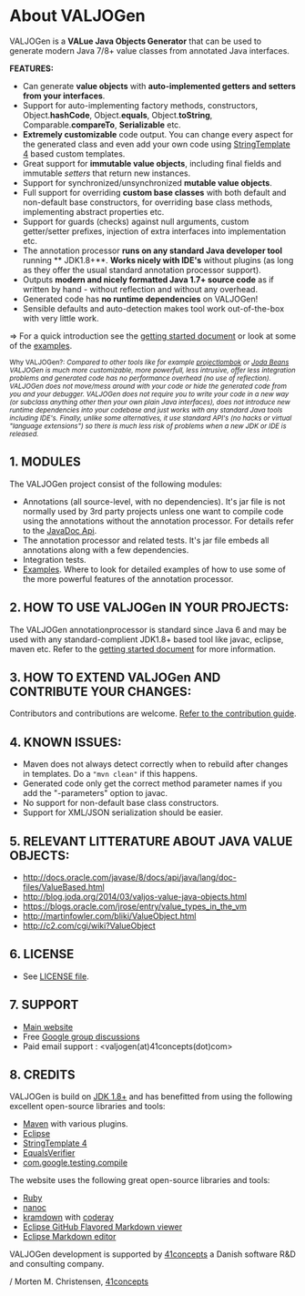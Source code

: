 <a name="jumbotron-start"/>

# About VALJOGen

VALJOGen is a **VALue Java Objects Generator** that can be used to generate modern Java 7/8+ value classes from annotated Java interfaces.

**FEATURES:**

+ Can generate **value objects** with **auto-implemented getters and setters from your interfaces**.
+ Support for auto-implementing factory methods, constructors, Object.**hashCode**, Object.**equals**, Object.**toString**, Comparable.**compareTo**, **Serializable** etc.
+ **Extremely customizable** code output. You can change every aspect for the generated class and even add your own code using [StringTemplate 4](http://www.stringtemplate.org) based custom templates.
+ Great support for **immutable value objects**, including final fields and immutable *setters* that return new instances.
+ Support for synchronized/unsynchronized **mutable value objects**.
+ Full support for overriding **custom base classes** with both default and non-default base constructors, for overriding base class methods, implementing abstract properties etc.
+ Support for guards (checks) against null arguments, custom getter/setter prefixes, injection of extra interfaces into implementation etc.
+ The annotation processor **runs on any standard Java developer tool** running ** JDK1.8+**. **Works nicely with IDE's** without plugins (as long as they offer the usual standard annotation processor support).
+ Outputs **modern and nicely formatted Java 1.7+ source code** as if written by hand - without reflection and without any overhead.
+ Generated code has **no runtime dependencies** on VALJOGen!
+ Sensible defaults and auto-detection makes tool work out-of-the-box with very little work.

=> For a quick introduction see the [getting started document](GETSTARTED.md) or look at some of the [examples](http://valjogen.41concepts.com/examples.html).

<sub>Why VALJOGen?: *Compared to other tools like for example [projectlombok](http://projectlombok.org/) or [Joda Beans](http://www.joda.org/joda-beans/) VALJOGen is much more customizable, more powerfull, less intrusive, offer less integration problems and generated code has no performance overhead (no use of reflection). VALJOGen does not move/mess around with your code or hide the generated code from you and your debugger. VALJOGen does not require you to write your code in a new way (or subclass anything other then your own plain Java interfaces), does not introduce new runtime dependencies into your codebase and just works with any standard Java tools including IDE's. Finally, unlike some alternatives, it use standard API's (no hacks or virtual "language extensions") so there is much less risk of problems when a new JDK or IDE is released.*</sub>

<a name="jumbotron-end"/>

## 1. MODULES

The VALJOGen project consist of the following modules:

- Annotations (all source-level, with no dependencies). It's jar file is not normally used by 3rd party projects unless one want to compile code using the annotations without the annotation processor. For details refer to the [JavaDoc Api](http://valjogen.41concepts.com/apidocs/com/fortyoneconcepts/valjogen/annotations/package-summary.html).
- The annotation processor and related tests. It's jar file embeds all annotations along with a few dependencies.
- Integration tests.
- [Examples](http://valjogen.41concepts.com/examples.html). Where to look for detailed examples of how to use some of the more powerful features of the annotation processor.

## 2. HOW TO USE VALJOGen IN YOUR PROJECTS:

The VALJOGen annotationprocessor is standard since Java 6 and may be used with any standard-complient JDK1.8+ based tool like javac, eclipse, maven etc. Refer to the [getting started document](GETSTARTED.md) for more information.

## 3. HOW TO EXTEND VALJOGen AND CONTRIBUTE YOUR CHANGES:

Contributors and contributions are welcome. [Refer to the contribution guide](CONTRIBUTING.md).

## 4. KNOWN ISSUES:
- Maven does not always detect correctly when to rebuild after changes in templates. Do a `"mvn clean"` if this happens.
- Generated code only get the correct method parameter names if you add the "-parameters" option to javac.
- No support for non-default base class constructors.
- Support for XML/JSON serialization should be easier.

## 5. RELEVANT LITTERATURE ABOUT JAVA VALUE OBJECTS:
- <http://docs.oracle.com/javase/8/docs/api/java/lang/doc-files/ValueBased.html>
- <http://blog.joda.org/2014/03/valjos-value-java-objects.html>
- <https://blogs.oracle.com/jrose/entry/value_types_in_the_vm>
- <http://martinfowler.com/bliki/ValueObject.html>
- <http://c2.com/cgi/wiki?ValueObject>

## 6. LICENSE
- See [LICENSE file](LICENSE.md).

## 7. SUPPORT
- [Main website](http://valjogen.41concepts.com)
- Free [Google group discussions](http://groups.google.com/group/valjogen)
- Paid email support : <valjogen(at)41concepts(dot)com>

## 8. CREDITS

VALJOGen is build on [JDK 1.8+](http://www.oracle.com/technetwork/java/index.html) and has benefitted from using the following excellent open-source libraries and tools:

- [Maven](http://maven.apache.org/) with various plugins.
- [Eclipse](https://www.eclipse.org/)
- [StringTemplate 4](http://www.stringtemplate.org/)
- [EqualsVerifier](http://www.jqno.nl/equalsverifier/)
- [com.google.testing.compile](https://github.com/google/compile-testing)

The website uses the following great open-source libraries and tools:

- [Ruby](https://www.ruby-lang.org/en/)
- [nanoc](http://nanoc.ws/)
- [kramdown](http://kramdown.gettalong.org/) with [coderay](http://coderay.rubychan.de/)
- [Eclipse GitHub Flavored Markdown viewer](https://raw.github.com/satyagraha/gfm_viewer/master/p2-composite/)
- [Eclipse Markdown editor](http://www.winterwell.com/software/updatesite/)

VALJOGen development is supported by [41concepts](http://www.41concepts.com) a Danish software R&D and consulting company.

/ Morten M. Christensen, [41concepts](http://www.41concepts.com)